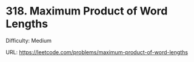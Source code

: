 # 318. Maximum Product of Word Lengths

Difficulty: Medium

URL: https://leetcode.com/problems/maximum-product-of-word-lengths

